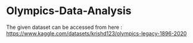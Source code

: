 # Olympics-Data-Analysis
The given dataset can be accessed from here : https://www.kaggle.com/datasets/krishd123/olympics-legacy-1896-2020
